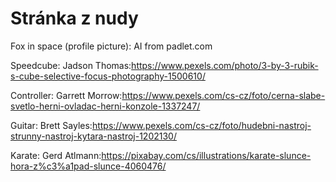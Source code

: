 # Stránka z nudy
Fox in space (profile picture): AI from padlet.com

Speedcube: Jadson Thomas:https://www.pexels.com/photo/3-by-3-rubik-s-cube-selective-focus-photography-1500610/

Controller: Garrett Morrow:https://www.pexels.com/cs-cz/foto/cerna-slabe-svetlo-herni-ovladac-herni-konzole-1337247/

Guitar: Brett Sayles:https://www.pexels.com/cs-cz/foto/hudebni-nastroj-strunny-nastroj-kytara-nastroj-1202130/

Karate: Gerd Atlmann:https://pixabay.com/cs/illustrations/karate-slunce-hora-z%c3%a1pad-slunce-4060476/
